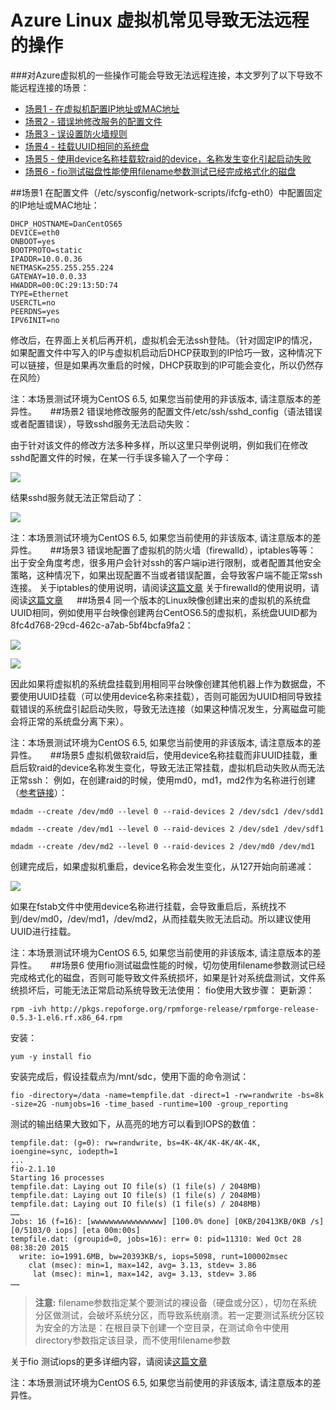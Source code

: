 <properties 
	pageTitle="Azure linux虚拟机常见导致无法远程的操作" 
	description="对Azure虚拟机的一些操作可能会导致无法远程连接，本文罗列了些常见的场景。" 
	services="virtual machine" 
	documentationCenter="" 
	authors=""
	manager="" 
	editor=""/>
<tags ms.service="virtual-machines-aog" ms.date="" wacn.date="07/06/2016"/>

# Azure Linux 虚拟机常见导致无法远程的操作

###对Azure虚拟机的一些操作可能会导致无法远程连接，本文罗列了以下导致不能远程连接的场景：

- [场景1 - 在虚拟机配置IP地址或MAC地址](#scenario01)
- [场景2 - 错误地修改服务的配置文件](#scenario02)
- [场景3 - 误设置防火墙规则](#scenario03)
- [场景4 - 挂载UUID相同的系统盘](#scenario04)
- [场景5 - 使用device名称挂载软raid的device，名称发生变化引起启动失败](#scenario05)
- [场景6 - fio测试磁盘性能使用filename参数测试已经完成格式化的磁盘](#scenario06)


##<a id="scenario01"></a>场景1 
在配置文件（/etc/sysconfig/network-scripts/ifcfg-eth0）中配置固定的IP地址或MAC地址：

	DHCP_HOSTNAME=DanCentOS65
	DEVICE=eth0
	ONBOOT=yes
	BOOTPROTO=static
	IPADDR=10.0.0.36
	NETMASK=255.255.255.224
	GATEWAY=10.0.0.33
	HWADDR=00:0C:29:13:5D:74
	TYPE=Ethernet
	USERCTL=no
	PEERDNS=yes
	IPV6INIT=no

修改后，在界面上关机后再开机，虚拟机会无法ssh登陆。（针对固定IP的情况，如果配置文件中写入的IP与虚拟机启动后DHCP获取到的IP恰巧一致，这种情况下可以链接，但是如果再次重启的时候，DHCP获取到的IP可能会变化，所以仍然存在风险）

注：本场景测试环境为CentOS 6.5, 如果您当前使用的非该版本, 请注意版本的差异性。
 
##<a id="scenario02"></a>场景2 
错误地修改服务的配置文件/etc/ssh/sshd_config（语法错误或者配置错误），导致sshd服务无法启动失败：

由于针对该文件的修改方法多种多样，所以这里只举例说明，例如我们在修改sshd配置文件的时候，在某一行手误多输入了一个字母：

![](./media/aog-virtual-machines-linux-scenarios-unable-to-remote/scenario-02-01.png) 
 
结果sshd服务就无法正常启动了：

 ![](./media/aog-virtual-machines-linux-scenarios-unable-to-remote/scenario-02-02.png) 
 
 注：本场景测试环境为CentOS 6.5, 如果您当前使用的非该版本, 请注意版本的差异性。
 
##<a id="scenario03"></a>场景3
错误地配置了虚拟机的防火墙（firewalld），iptables等等：
出于安全角度考虑，很多用户会针对ssh的客户端ip进行限制，或者配置其他安全策略，这种情况下，如果出现配置不当或者错误配置，会导致客户端不能正常ssh连接。
关于iptables的使用说明，请阅读[这篇文章](https://wiki.centos.org/HowTos/Network/IPTables)
关于firewalld的使用说明，请阅读[这篇文章](https://access.redhat.com/documentation/zh-CN/Red_Hat_Enterprise_Linux/7/html/Security_Guide/sec-Using_Firewalls.html#sec-Introduction_to_firewalld)
 
##<a id="scenario04"></a>场景4 
同一个版本的Linux映像创建出来的虚拟机的系统盘UUID相同，例如使用平台映像创建两台CentOS6.5的虚拟机，系统盘UUID都为8fc4d768-29cd-462c-a7ab-5bf4bcfa9fa2：

  ![](./media/aog-virtual-machines-linux-scenarios-unable-to-remote/scenario-04-01.png) 

  ![](./media/aog-virtual-machines-linux-scenarios-unable-to-remote/scenario-04-02.png) 
 
因此如果将虚拟机的系统盘挂载到用相同平台映像创建其他机器上作为数据盘，不要使用UUID挂载（可以使用device名称来挂载），否则可能因为UUID相同导致挂载错误的系统盘引起启动失败，导致无法连接（如果这种情况发生，分离磁盘可能会将正常的系统盘分离下来）。

注：本场景测试环境为CentOS 6.5, 如果您当前使用的非该版本, 请注意版本的差异性。
 
##<a id="scenario05"></a>场景5 
虚拟机做软raid后，使用device名称挂载而非UUID挂载，重启后软raid的device名称发生变化，导致无法正常挂载，虚拟机启动失败从而无法正常ssh：
例如，在创建raid的时候，使用md0，md1，md2作为名称进行创建（[参考链接](/documentation/articles/virtual-machines-linux-configure-raid/)）：

`mdadm --create /dev/md0 --level 0 --raid-devices 2 /dev/sdc1 /dev/sdd1`

`mdadm --create /dev/md1 --level 0 --raid-devices 2 /dev/sde1 /dev/sdf1`

`mdadm --create /dev/md2 --level 0 --raid-devices 2 /dev/md0 /dev/md1`

创建完成后，如果虚拟机重启，device名称会发生变化，从127开始向前递减：
 
  ![](./media/aog-virtual-machines-linux-scenarios-unable-to-remote/scenario-05-01.png) 

如果在fstab文件中使用device名称进行挂载，会导致重启后，系统找不到/dev/md0，/dev/md1，/dev/md2，从而挂载失败无法启动。所以建议使用UUID进行挂载。

注：本场景测试环境为CentOS 6.5, 如果您当前使用的非该版本, 请注意版本的差异性。
 
##<a id="scenario06"></a>场景6
使用fio测试磁盘性能的时候，切勿使用filename参数测试已经完成格式化的磁盘，否则可能导致文件系统损坏，如果是针对系统盘测试，文件系统损坏后，可能无法正常启动系统导致无法使用：
fio使用大致步骤：
更新源：

	rpm -ivh http://pkgs.repoforge.org/rpmforge-release/rpmforge-release-0.5.3-1.el6.rf.x86_64.rpm

安装：

	yum -y install fio
 
安装完成后，假设挂载点为/mnt/sdc，使用下面的命令测试：

`fio -directory=/data -name=tempfile.dat -direct=1 -rw=randwrite -bs=8k -size=2G -numjobs=16 -time_based -runtime=100 -group_reporting`
 
测试的输出结果大致如下，从高亮的地方可以看到IOPS的数值：

	tempfile.dat: (g=0): rw=randwrite, bs=4K-4K/4K-4K/4K-4K, ioengine=sync, iodepth=1
	...
	fio-2.1.10
	Starting 16 processes
	tempfile.dat: Laying out IO file(s) (1 file(s) / 2048MB)
	tempfile.dat: Laying out IO file(s) (1 file(s) / 2048MB)
	tempfile.dat: Laying out IO file(s) (1 file(s) / 2048MB)
	……
	Jobs: 16 (f=16): [wwwwwwwwwwwwwwww] [100.0% done] [0KB/20413KB/0KB /s] [0/5103/0 iops] [eta 00m:00s]
	tempfile.dat: (groupid=0, jobs=16): err= 0: pid=11310: Wed Oct 28 08:38:20 2015
	  write: io=1991.6MB, bw=20393KB/s, iops=5098, runt=100002msec
	    clat (msec): min=1, max=142, avg= 3.13, stdev= 3.86
	     lat (msec): min=1, max=142, avg= 3.13, stdev= 3.86
	……

>**注意:**
filename参数指定某个要测试的裸设备（硬盘或分区），切勿在系统分区做测试，会破坏系统分区，而导致系统崩溃。若一定要测试系统分区较为安全的方法是：在根目录下创建一个空目录，在测试命令中使用directory参数指定该目录，而不使用filename参数

关于fio 测试iops的更多详细内容，请阅读[这篇文章](http://blog.csdn.net/commsea/article/details/11797011)

注：本场景测试环境为CentOS 6.5, 如果您当前使用的非该版本, 请注意版本的差异性。
 

